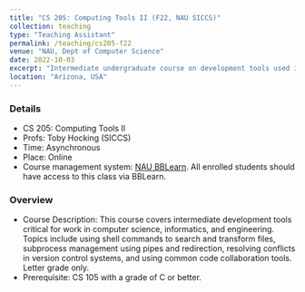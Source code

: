 ```yaml
---
title: "CS 205: Computing Tools II (F22, NAU SICCS)"
collection: teaching
type: "Teaching Assistant"
permalink: /teaching/cs205-f22
venue: "NAU, Dept of Computer Science"
date: 2022-10-03
excerpt: "Intermediate undergraduate course on development tools used in Engineering & Science"
location: "Arizona, USA"
---
```


### Details
- CS 205: Computing Tools II
- Profs: Toby Hocking (SICCS)
- Time: Asynchronous
- Place: Online
- Course management system: [NAU BBLearn](https://bblearn.nau.edu/). All enrolled students should have access to this class via BBLearn.

### Overview
- Course Description: This course covers intermediate development tools critical
for work in computer science, informatics, and engineering. Topics include using
shell commands to search and transform files, subprocess management using pipes 
and redirection, resolving conflicts in version control systems, and using 
common code collaboration tools. Letter grade only.
- Prerequisite: CS 105 with a grade of C or better.

